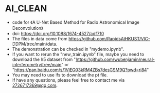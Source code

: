 # AI_CLEAN
* code for 《A U-Net Based Method for Radio Astronomical Image Deconvolution》
* doi: https://doi.org/10.1088/1674-4527/adf710
* The files in data come from https://github.com/RapidsAtHKUST/VIC-DDPM/tree/main/data.
* The demonstration can be checked in "mydemo.ipynb".
* If you want to rerun the "new_train.ipynb" file, maybe you need to download the h5 dataset from "https://github.com/wubenjamin/neural-interferometry/tree/main" or "https://pan.baidu.com/s/1VjEG03kRM4ZBs7desGSM9Q?pwd=ri84"
* You may need to use lfs to download the pt file.
* If have any questions, please feel free to contact me via 2726717369@qq.com.
